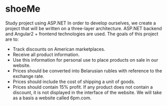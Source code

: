 # shoeMe
Study project using ASP.NET
In order to develop ourselves, we create a project that will be written on a three-layer architecture. ASP.NET backend and Angular2 + frontend technologies are used. The goals of this project are to:
+ Track discounts on American marketplaces.
+ Receive all product information.
+ Use this information for personal use to place products on sale in our website.
+ Prices should be converted into Belarusian rubles with reference to the exchange rate.
+ Prices should include the cost of shipping a unit of goods.
+ Prices should contain 15% profit.
If any product does not contain a discount, it is not displayed in the interface of the website.
We will take as a basis a website called 6pm.com.
   

